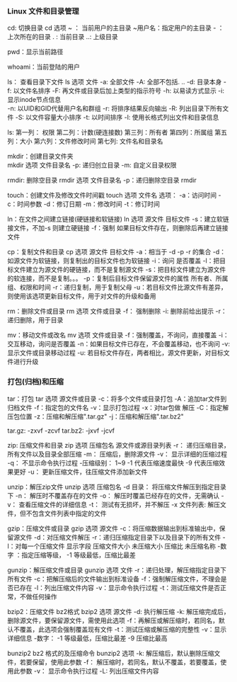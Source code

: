 ###  Linux 文件和目录管理
cd: 切换目录
	cd 选项 
~ ： 当前用户的主目录	~用户名：指定用户的主目录	- ： 上次所在的目录		. : 当前目录	 ..: 上级目录

pwd：显示当前路径

whoami：当前登陆的用户

ls： 查看目录下文件
	ls 选项 文件
	-a:	全部文件	-A:	全部不包括. ..	-d:	目录本身	-f:	以文件名排序	-F:	再文件或目录后加上类型的指示符号	-h:	以易读方式显示    -i:显示inode节点信息		
	-n:	以UID和GID代替用户名和群组	-r:	将排序结果反向输出	-R:	列出目录下所有文件	-S:	以文件容量大小排序	-t:	以时间排序	-l:	使用长格式列出文件和目录信息

ls:
第一列： 权限		第二列：计数(硬连接数)	第三列：所有者	第四列：所属组		第五列：大小	第六列：文件修改时间		第七列: 文件名和目录名

mkdir：创建目录文件夹	
	mkdir 选项 文件目录名
	-p: 递归创立目录		-m: 自定义目录权限		

rmdir: 删除空目录
	rmdir 选项 文件目录名
	-p：递归删除空目录		rmdir

touch：创建文件及修改文件时间戳
	touch 选项 文件名
	选项：	-a：访问时间	-c：时间参数	-d：修订日期		-m：修改时间	-t：修订时间

ln：在文件之间建立链接(硬链接和软链接)
	ln 选项 源文件	目标文件
		-s：建立软链接文件，不加-s 则建立硬链接
		-f：强制  如果目标文件存在，则删除后再建立链接文件

cp：复制文件和目录
	cp 选项 源文件 目标文件
		-a：相当于 -d -p -r 的集合
		-d：如源文件为软链接，则复制出的目标文件也为软链接
		-i：询问 是否覆盖
		-l：把目标文件建立为源文件的硬链接，而不是复制源文件
		-s：把目标文件建立为源文件的软连接，而不是复制。。。
		-p：复制后目标文件保留源文件的属性 所有者、所属组、权限和时间
		-r：递归复制，用于复制父母
		-u：若目标文件比源文件有差异，则使用该选项更新目标文件，用于对文件的升级和备用

rm：删除文件或目录
	rm 选项 文件或目录
		-f： 强制删除
		-i:  删除前给出提示
		-r： 递归删除，用于目录
	
mv：移动文件或改名
	mv 选项 文件或目录
		-f：强制覆盖，不询问，直接覆盖
		-i：交互移动，询问是否覆盖
		-n：如果目标文件已存在，不会覆盖移动，也不询问
		-v: 显示文件或目录移动过程
		-u: 若目标文件存在，两者相比，源文件更新，对目标文件进行升级


### 打包(归档)和压缩
tar：打包 
	tar 选项 源文件或目录
		-c：将多个文件或目录打包
		-A：追加tar文件到归档文件
		-f：指定包的文件名 
		-v：显示打包过程
		-x：对tar包做 解压
		-C：指定解压包位置
		-z：压缩和解压缩".tar.gz"
		-j：压缩和解压缩".tar.bz2"

tar.gz:		-zxvf	-zcvf
tar.bz2:	-jxvf	-jcvf


zip: 压缩文件和目录
	zip 选项 压缩包名	源文件或源目录列表
		-r：	递归压缩目录，所有文件以及目录全部压缩
		-m：	压缩后，删除源文件
		-v：	显示详细的压缩过程
		-q：	不显示命令执行过程
		-压缩级别：	1~9		-1 代表压缩速度最快  -9 代表压缩效果更好
		-u：	更新压缩文件，往压缩文件添加新文件

unzip：解压zip文件
	unzip 选项 压缩包名
		-d 目录： 将压缩文件解压到指定目录下
		-n：	  解压时不覆盖存在的文件
		-o：	  解压时覆盖已经存在的文件，无需确认
		-v：	  查看压缩文件的详细信息
		-t：	  测试有无损坏，并不解压
		-x 文件列表: 解压文件，但不包含文件列表中指定的文件

gzip：压缩文件或目录
	gzip 选项 源文件
		-c：将压缩数据输出到标准输出中，保留源文件
		-d：对压缩文件解压
		-r：递归压缩指定目录下以及目录下的所有文件
		-l：对每一个压缩文件 显示字段  压缩文件大小  未压缩大小  压缩比  未压缩名称
		-数字 ：指定压缩等级， -1 等级最低，压缩比最差

gunzip：解压缩文件或目录
	gunzip 选项 文件
		-r：递归处理，解压缩指定目录下所有文件
		-c：把解压缩后的文件输出到标准设备
		-f：强制解压缩文件，不理会是否已存在
		-l：列出压缩文件内容
		-v：显示命令执行过程
		-t：测试压缩文件是否正常，不做任何操作

bzip2：压缩文件 bz2格式
	bzip2 选项 源文件
		-d: 执行解压缩
		-k: 解压缩完成后，删除源文件，要保留源文件，需使用此选项
		-f：再解压或解压缩时，若同名，默认不覆盖，此选项会强制覆盖现有文件
		-t：测试压缩或解压缩的完整性
		-v：显示详细信息
		-数字： -1 等级最低，压缩比最差 -9 压缩比最高

bunzip2 bz2 格式的及压缩命令
	bunzip2 选项
		-k:	 解压缩后，默认删除压缩文件，若要保留，使用此参数
		-f： 解压缩时，若同名，默认不覆盖，若要覆盖，使用此参数
		-v： 显示命令执行过程
		-L:	 列出压缩文件内容








